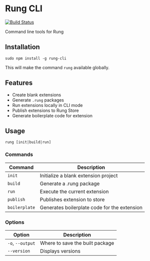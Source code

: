 # Rung CLI

[![Build Status](https://travis-ci.org/rung-tools/rung-cli.svg?branch=master)](https://travis-ci.org/rung-tools/rung-cli)

Command line tools for Rung

## Installation

`sudo npm install -g rung-cli`

This will make the command `rung` available globally.

## Features

- Create blank extensions
- Generate `.rung` packages
- Run extensions locally in CLI mode
- Publish extensions to Rung Store
- Generate boilerplate code for extension

## Usage

`rung [init|build|run]`

### Commands


| Command       | Description |
|---------------|-------------|
| `init`        | Initialize a blank extension project |
| `build`       | Generate a .rung package |
| `run`         | Execute the current extension |
| `publish`     | Publishes extension to store |
| `boilerplate` | Generates boilerplate code for the extension |

### Options

| Option           | Description |
|------------------|-------------|
| `-o`, `--output` | Where to save the built package |
| `--version`      | Displays versions |
